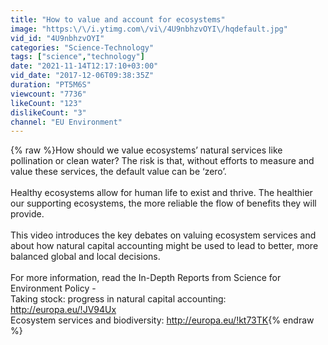 ```yaml
---
title: "How to value and account for ecosystems"
image: "https:\/\/i.ytimg.com\/vi\/4U9nbhzvOYI\/hqdefault.jpg"
vid_id: "4U9nbhzvOYI"
categories: "Science-Technology"
tags: ["science","technology"]
date: "2021-11-14T12:17:10+03:00"
vid_date: "2017-12-06T09:38:35Z"
duration: "PT5M6S"
viewcount: "7736"
likeCount: "123"
dislikeCount: "3"
channel: "EU Environment"
---
```

{% raw %}How should we value ecosystems’ natural services like pollination or clean water? The risk is that, without efforts to measure and value these services, the default value can be ‘zero’.<br /><br />Healthy ecosystems allow for human life to exist and thrive. The healthier our supporting ecosystems, the more reliable the flow of benefits they will provide. <br /><br />This video introduces the key debates on valuing ecosystem services and about how natural capital accounting might be used to lead to better, more balanced global and local decisions.<br /><br />For more information, read the In-Depth Reports from Science for Environment Policy - <br />Taking stock: progress in natural capital accounting: <a rel="nofollow" target="blank" href="http://europa.eu/!JV94Ux">http://europa.eu/!JV94Ux</a><br />Ecosystem services and biodiversity: <a rel="nofollow" target="blank" href="http://europa.eu/!kt73TK">http://europa.eu/!kt73TK</a>{% endraw %}
